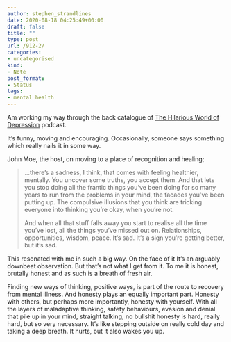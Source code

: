 ```yaml
---
author: stephen_strandlines
date: 2020-08-18 04:25:49+00:00
draft: false
title: ""
type: post
url: /912-2/
categories:
- uncategorised
kind:
- Note
post_format:
- Status
tags:
- mental health
---
```


Am working my way through the back catalogue of [The Hilarious World of Depression](https://www.hilariousworld.org) podcast.

It’s funny, moving and encouraging. Occasionally, someone says something which really nails it in some way.

John Moe, the host, on moving to a place of recognition and healing;



<blockquote>…there’s a sadness, I think, that comes with feeling healthier, mentally. You uncover some truths, you accept them. And that lets you stop doing all the frantic things you’ve been doing for so many years to run from the problems in your mind, the facades you’ve been putting up. The compulsive illusions that you think are tricking everyone into thinking you’re okay, when you’re not.

And when all that stuff falls away you start to realise all the time you’ve lost, all the things you’ve missed out on. Relationships, opportunities, wisdom, peace. It’s sad. It’s a sign you’re getting better, but it’s sad.</blockquote>



This resonated with me in such a big way. On the face of it It’s an arguably downbeat observation. But that’s not what I get from it. To me it is honest, brutally honest and as such is a breath of fresh air.

Finding new ways of thinking, positive ways, is part of the route to recovery from mental illness. And honesty plays an equally important part. Honesty with others, but perhaps more importantly, honesty with yourself. With all the layers of maladaptive thinking, safety behaviours, evasion and denial that pile up in your mind, straight talking, no bullshit honesty is hard, really hard, but so very necessary. It’s like stepping outside on really cold day and taking a deep breath. It hurts, but it also wakes you up.
